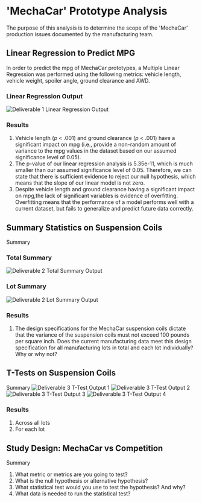 # 'MechaCar' Prototype Analysis
The purpose of this analysis is to determine the scope of the 'MechaCar' production issues documented by the manufacturing team. 

## Linear Regression to Predict MPG
In order to predict the mpg of MechaCar prototypes, a Multiple Linear Regression was performed using the following metrics: vehicle length,  vehicle weight, spoiler angle, ground clearance and AWD.
### Linear Regression Output
![Deliverable 1 Linear Regression Output]() 
### Results
1. Vehicle length (*p* < .001) and ground clearance (*p* < .001) have a significant impact on mpg (i.e., provide a non-random amount of variance to the mpg values in the dataset based on our assumed significance level of 0.05). 
2. The p-value of our linear regression analysis is 5.35e-11, which is much smaller than our assumed significance level of 0.05. Therefore, we can state that there is sufficient evidence to reject our null hypothesis, which means that the slope of our linear model is not zero.
3. Despite vehicle length and ground clearance having a significant impact on mpg,the lack of significant variables is evidence of overfitting. Overfitting means that the performance of a model performs well with a current dataset, but fails to generalize and predict future data correctly. 

## Summary Statistics on Suspension Coils
Summary
### Total Summary
![Deliverable 2 Total Summary Output]() 
### Lot Summary
![Deliverable 2 Lot Summary Output]() 
### Results
1. The design specifications for the MechaCar suspension coils dictate that the variance of the suspension coils must not exceed 100 pounds per square inch. Does the current manufacturing data meet this design specification for all manufacturing lots in total and each lot individually? Why or why not?

## T-Tests on Suspension Coils
Summary 
![Deliverable 3 T-Test Output 1]() 
![Deliverable 3 T-Test Output 2]() 
![Deliverable 3 T-Test Output 3]() 
![Deliverable 3 T-Test Output 4]() 
### Results
1. Across all lots
2. For each lot

## Study Design: MechaCar vs Competition
Summary
1. What metric or metrics are you going to test?
2. What is the null hypothesis or alternative hypothesis?
3. What statistical test would you use to test the hypothesis? And why?
4. What data is needed to run the statistical test?
